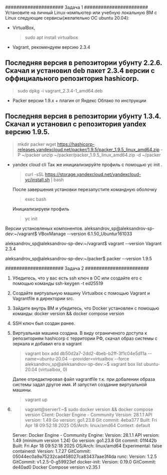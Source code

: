 ##################### Задача 1 #######################
Установите на личный Linux-компьютер или учебную локальную ВМ с Linux следующие сервисы(желательно ОС ubuntu 20.04):

* VirtualBox,
  > sudo apt install virtualbox
  
* Vagrant, рекомендуем версию 2.3.4
## Последняя версия в репозитории убунту 2.2.6. Скачал и установил deb пакет 2.3.4 версии с оффициального репозитория hashicorp.
  > sudo dpkg -i vagrant_2.3.4-1_amd64.deb
  
* Packer версии 1.9.х + плагин от Яндекс Облако по инструкции
## Последняя версия в репозитории убунту 1.3.4. Скачал и установил c репозитория yandex версию 1.9.5.
  > mkdir packer
  > wget https://hashicorp-releases.yandexcloud.net/packer/1.9.5/packer_1.9.5_linux_amd64.zip -P ~/packer
  > unzip ~/packer/packer_1.9.5_linux_amd64.zip -d ~/packer

* уandex cloud cli Так же инициализируйте профиль с помощью yc init .
  > curl -sSL https://storage.yandexcloud.net/yandexcloud-yc/install.sh | bash
  
  После завершения установки перезапустите командную оболочку
  > exec bash

  Инициализируем профиль
  > yc init

Версии установленых компонентов.
aleksandrov_sp@aleksandrov-sp-dev:~/vagrant$ VBoxManage --version
6.1.50_Ubuntur161033

aleksandrov_sp@aleksandrov-sp-dev:~/vagrant$ vagrant --version
Vagrant 2.3.4

aleksandrov_sp@aleksandrov-sp-dev:~/packer$ packer --version
1.9.5


##################### Задача 2 #######################
1. Убедитесь, что у вас есть ssh ключ в ОС или создайте его с помощью команды ssh-keygen -t ed25519
2. Создайте виртуальную машину Virtualbox с помощью Vagrant и Vagrantfile в директории src.
3. Зайдите внутрь ВМ и убедитесь, что Docker установлен с помощью команды:
docker version && docker compose version

1. SSH ключ был создан ранее.
2. Виртуальная машина создана. В виду ограниченого доступа к репозиториям hashicorp с территории РФ, скачал образ системы с зеркала и добавил его в vagrant
    > vagrant box add db50d2a7-2dd2-4beb-b2ff-3f1c04e5d11a --name=ubuntu-20.04 --provider=virtualbox --force
    > aleksandrov_sp@aleksandrov-sp-dev:~$ vagrant box list
      ubuntu-20.04 (virtualbox, 0)

   Далее отредактировал файл vagrantfile т.к. при добалении образа системы задал другое имя. И запустил создание виртуальной машины.
    > vagrant up

3.  > vagrant@server1:~$ sudo docker version && docker compose version
    Client: Docker Engine - Community
     Version:           28.1.1
     API version:       1.49
     Go version:        go1.23.8
     Git commit:        4eba377
     Built:             Fri Apr 18 09:52:18 2025
     OS/Arch:           linux/amd64
     Context:           default

    Server: Docker Engine - Community
     Engine:
      Version:          28.1.1
      API version:      1.49 (minimum version 1.24)
      Go version:       go1.23.8
      Git commit:       01f442b
      Built:            Fri Apr 18 09:52:18 2025
      OS/Arch:          linux/amd64
      Experimental:     false
     containerd:
      Version:          1.7.27
      GitCommit:        05044ec0a9a75232cad458027ca83437aae3f4da
     runc:
      Version:          1.2.5
      GitCommit:        v1.2.5-0-g59923ef
     docker-init:
      Version:          0.19.0
      GitCommit:        de40ad0
    Docker Compose version v2.35.1

